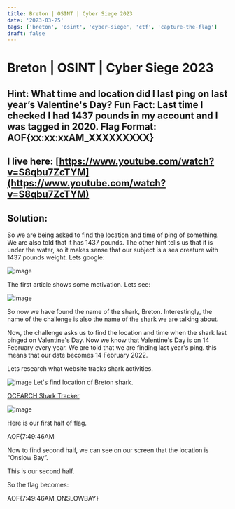 ```yaml
---
title: Breton | OSINT | Cyber Siege 2023
date: '2023-03-25'
tags: ['breton', 'osint', 'cyber-siege', 'ctf', 'capture-the-flag']
draft: false
---
```


# Breton | OSINT | Cyber Siege 2023
## Hint: What time and location did I last ping on last year’s Valentine's Day? Fun Fact: Last time I checked I had 1437 pounds in my account and I was tagged in 2020. Flag Format: AOF{xx:xx:xxAM_XXXXXXXXX} 
## I live here:  [https://www.youtube.com/watch?v=S8qbu7ZcTYM](https://www.youtube.com/watch?v=S8qbu7ZcTYM)

## Solution:

So we are being asked to find the location and time of ping of something. We are also told that it has 1437 pounds. The other hint tells us that it is under the water, so it makes sense that our subject is a sea creature with 1437 pounds weight. Lets google:

![image](https://user-images.githubusercontent.com/95119705/221402913-875d195f-042b-4485-86dc-c272fff64490.png)

The first article shows some motivation. Lets see:

![image](https://user-images.githubusercontent.com/95119705/221402916-b81cd1d5-638d-407d-ab28-f434df3bec7d.png)

So now we have found the name of the shark, Breton. Interestingly, the name of the challenge is also the name of the shark we are talking about.

Now, the challenge asks us to find the location and time when the shark last pinged on Valentine's Day. Now we know that Valentine's Day is on 14 February every year. We are told that we are finding last year's ping. this means that our date becomes 14 February 2022.

Lets research what website tracks shark activities. 

![image](https://user-images.githubusercontent.com/95119705/221402924-535ee788-b76a-417a-b2cf-440e3892d078.png)
Let's find location of Breton shark.

[OCEARCH Shark Tracker](https://www.ocearch.org/tracker/detail/breton)

![image](https://user-images.githubusercontent.com/95119705/221402940-b941502b-22dd-4111-827f-8978d0a356ce.png)

Here is our first half of flag.

AOF{7:49:46AM

Now to find second half, we can see on our screen that the location is “Onslow Bay”.

This is our second half.

So the flag becomes:

AOF{7:49:46AM_ONSLOWBAY}